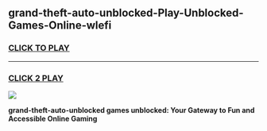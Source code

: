 
## grand-theft-auto-unblocked-Play-Unblocked-Games-Online-wlefi
<h3>
<a href="https://premium76.site?title=grand-theft-auto-unblocked&ref=24A">CLICK TO PLAY</a></h3>
<hr>

<h3>
<a href="https://premium76.site?title=grand-theft-auto-unblocked&ref=24A">CLICK 2 PLAY</a>
  
</h3>

<a href="https://premium76.site?title=grand-theft-auto-unblocked&ref=24A"><img src="https://clearcache.store/games.png"></a>


**grand-theft-auto-unblocked games unblocked: Your Gateway to Fun and Accessible Online Gaming**
